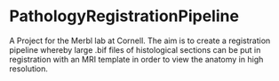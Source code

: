 # PathologyRegistrationPipeline
A Project for the Merbl lab at Cornell. The aim is to create a registration pipeline whereby large .bif files of histological sections can be put in registration with an MRI template in order to view the anatomy in high resolution.

